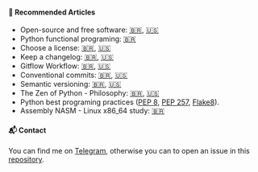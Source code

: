 #### 📌 Recommended Articles
* Open-source and free software: [🇧🇷](https://opensource.guide/pt), [🇺🇸](https://opensource.guide/)
* Python functional programing: [🇧🇷](https://dunossauro.github.io/python-funcional/)
* Choose a license: [🇧🇷](https://escolhaumalicenca.com.br/), [🇺🇸](https://choosealicense.com/)
* Keep a changelog: [🇧🇷](http://keepachangelog.com/pt-BR/), [🇺🇸](https://keepachangelog.com/en/)
* Gitflow Workflow: [🇧🇷](https://www.atlassian.com/br/git/tutorials/comparing-workflows/gitflow-workflow), [🇺🇸](https://www.atlassian.com/git/tutorials/comparing-workflows/gitflow-workflow)
* Conventional commits: [🇧🇷](https://www.conventionalcommits.org/pt-br), [🇺🇸](https://www.conventionalcommits.org/en/)
* Semantic versioning: [🇧🇷](https://semver.org/lang/pt-BR/), [🇺🇸](https://semver.org/)
* The Zen of Python - Philosophy: [🇧🇷](https://pythonacademy.com.br/zen-of-python), [🇺🇸](https://www.python.org/dev/peps/pep-0020)
* Python best programing practices ([PEP 8](https://peps.python.org/pep-0008/), [PEP 257](https://peps.python.org/pep-0257/), [Flake8](https://www.flake8rules.com/)).
* Assembly NASM - Linux x86_64 study: [🇧🇷](https://codeberg.org/blau_araujo/assembly-nasm-x86_64)

#### 📬 Contact
You can find me on [Telegram](t.me/d3cryptofc), otherwise you can to open an issue in this [repository](../..).

